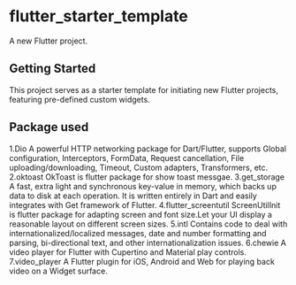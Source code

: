 # flutter_starter_template

A new Flutter project.

## Getting Started
This project serves as a starter template for initiating new Flutter projects, featuring pre-defined custom widgets.

## Package used
1.Dio
   A powerful HTTP networking package for Dart/Flutter, supports Global configuration, Interceptors, FormData, Request cancellation, File uploading/downloading, Timeout, Custom adapters, Transformers, etc.
2.oktoast
   OkToast is flutter package for show toast messgae.
3.get_storage
   A fast, extra light and synchronous key-value in memory, which backs up data to disk at each operation. It is written entirely in Dart and easily integrates with Get framework of Flutter.
4.flutter_screentutil
   ScreenUtilInit is flutter package for adapting screen and font size.Let your UI display a reasonable layout on different screen sizes.
5.intl
   Contains code to deal with internationalized/localized messages, date and number formatting and parsing, bi-directional text, and other internationalization issues.
6.chewie
   A video player for Flutter with Cupertino and Material play controls.
7.video_player
   A Flutter plugin for iOS, Android and Web for playing back video on a Widget surface.


   

